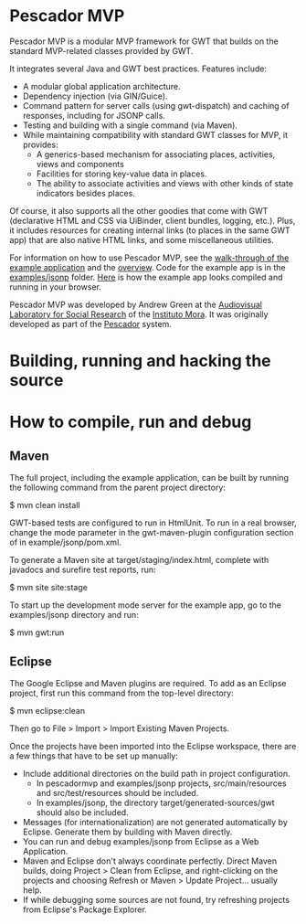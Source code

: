 # Pescador MVP

Pescador MVP is a modular MVP framework for GWT that builds on the standard MVP-related
classes provided by GWT.

It integrates several Java and GWT best practices. Features include: 

- A modular global application architecture.
- Dependency injection (via GIN/Guice).
- Command pattern for server calls (using gwt-dispatch) and caching of responses,
  including for JSONP calls.
- Testing and building with a single command (via Maven).
- While maintaining compatibility with standard GWT classes for MVP, it provides:
    - A generics-based mechanism for associating places, activities, views and
      components
    - Facilities for storing key-value data in places.
    - The ability to associate activities and views with other kinds of state
      indicators besides places. 

Of course, it also supports all the other goodies that come with GWT 
(declarative HTML and CSS via UiBinder, client bundles, logging, etc.). Plus, it
includes resources for creating internal links (to places in the same GWT app)
that are also native HTML links, and some miscellaneous utilities.

For information on how to use Pescador MVP, see the [walk-through of the example
application](http://andrewgreen.github.io/pescadormvp/site/apidocs/index.html?mx/org/pescadormvp/examples/jsonp/client/package-summary.html) and the [overview](http://andrewgreen.github.io/pescadormvp/site/apidocs/index.html?mx/org/pescadormvp/core/package-summary.html). Code for the example app is in the [examples/jsonp](examples/jsonp) folder. [Here](http://andrewgreen.github.io/pescadormvp/site/examples/jsonp/live/index.html) is how the example app looks compiled and running in your browser.

Pescador MVP was developed by Andrew Green at the [Audiovisual Laboratory for Social Research](http://lais.mora.edu.mx/huellasdeluz/#contenido;id=MXIMHDL-AcercaDelSitio-LAIS) of the  [Instituto Mora](http://www.mora.edu.mx). It was originally developed as part of the [Pescador](http://lais.mora.edu.mx/huellasdeluz/#contenido;id=MXIMHDL-AcercaDelSitio-Pescador) system.


# Building, running and hacking the source

# How to compile, run and debug

## Maven

The full project, including the example application, can be built by running the
following command from the parent project directory:

$ mvn clean install

GWT-based tests are configured to run in HtmlUnit. To run in a real browser,
change the mode parameter in the gwt-maven-plugin configuration section of
in example/jsonp/pom.xml.

To generate a Maven site at target/staging/index.html, complete with javadocs
and surefire test reports, run:

$ mvn site site:stage 

To start up the development mode server for the example app, go to the
examples/jsonp directory and run:

$ mvn gwt:run


## Eclipse

The Google Eclipse and Maven plugins are required. To add as an Eclipse
project, first run this command from the top-level directory:

$ mvn eclipse:clean

Then go to File > Import > Import Existing Maven Projects.

Once the projects have been imported into the Eclipse workspace, there
are a few things that have to be set up manually:

- Include additional directories on the build path in project
  configuration.
    - In pescadormvp and examples/jsonp projects, src/main/resources
    and src/test/resources should be included. 
    - In examples/jsonp, the directory target/generated-sources/gwt should
    also be included.
- Messages (for internationalization) are not generated automatically by Eclipse.
  Generate them by building with Maven directly.
- You can run and debug examples/jsonp from Eclipse as a Web Application.
- Maven and Eclipse don't always coordinate perfectly. Direct Maven
  builds, doing Project > Clean from Eclipse, and right-clicking on the
  projects and choosing Refresh or Maven > Update Project... usually help.
- If while debugging some sources are not found, try refreshing projects
  from Eclipse's Package Explorer.

